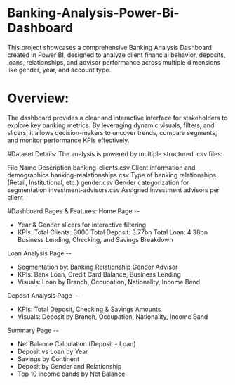 # Banking-Analysis-Power-Bi-Dashboard
This project showcases a comprehensive Banking Analysis Dashboard created in Power BI, designed to analyze client financial behavior, deposits, loans, relationships, and advisor performance across multiple dimensions like gender, year, and account type.

# Overview:
The dashboard provides a clear and interactive interface for stakeholders to explore key banking metrics. By leveraging dynamic visuals, filters, and slicers, it allows decision-makers to uncover trends, compare segments, and monitor performance KPIs effectively.

#Dataset Details:
The analysis is powered by multiple structured .csv files:

File Name	Description
banking-clients.csv	Client information and demographics
banking-realationships.csv	Type of banking relationships (Retail, Institutional, etc.)
gender.csv	Gender categorization for segmentation
investment-advisors.csv	Assigned investment advisors per client

#Dashboard Pages & Features:
Home Page --
* Year & Gender slicers for interactive filtering
* KPIs:
      Total Clients: 3000
      Total Deposit: 3.77bn
      Total Loan: 4.38bn
      Business Lending, Checking, and Savings Breakdown

Loan Analysis Page --
* Segmentation by:
      Banking Relationship
      Gender
      Advisor
* KPIs:
      Bank Loan, Credit Card Balance, Business Lending
* Visuals:
      Loan by Branch, Occupation, Nationality, Income Band

Deposit Analysis Page --
* KPIs:
      Total Deposit, Checking & Savings Amounts
* Visuals:
      Deposit by Branch, Occupation, Nationality, Income Band

Summary Page --
* Net Balance Calculation (Deposit - Loan)
* Deposit vs Loan by Year
* Savings by Continent
* Deposit by Gender and Relationship
* Top 10 income bands by Net Balance

